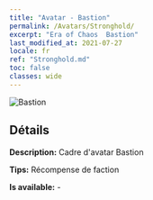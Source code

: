```yaml
---
title: "Avatar - Bastion"
permalink: /Avatars/Stronghold/
excerpt: "Era of Chaos  Bastion"
last_modified_at: 2021-07-27
locale: fr
ref: "Stronghold.md"
toc: false
classes: wide
---
```

 ![Bastion](/images/a/avatarFrame_4.png)

## Détails

 **Description:** Cadre d'avatar Bastion 

 **Tips:** Récompense de faction 

 **Is available:**  - 

